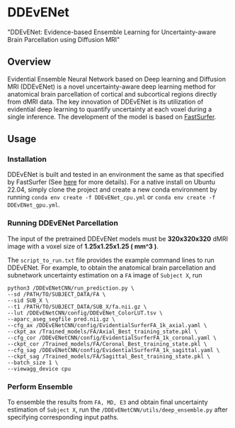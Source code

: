 # DDEvENet
"DDEvENet: Evidence-based Ensemble Learning for Uncertainty-aware Brain Parcellation using Diffusion MRI"
## Overview
Evidential Ensemble Neural Network based on Deep learning and Diffusion MRI (DDEvENet) is a novel uncertainty-aware deep learning method for anatomical brain parcellation of cortical and subcortical regions directly from dMRI data. The key innovation of DDEvENet is its utilization of evidential deep learning to quantify uncertainty at each voxel during a single inference. The development of the model is based on [FastSurfer](https://github.com/Deep-MI/FastSurfer/tree/dev).
## Usage
### Installation
DDEvENet is built and tested in an environment the same as that specified by FastSurfer (See [here](https://github.com/Deep-MI/FastSurfer/blob/dev/doc/overview/INSTALL.md#native-ubuntu-2004-or-ubuntu-2204) for more details). For a native install on Ubuntu 22.04, simply clone the project and create a new conda environment by running `conda env create -f DDEvENet_cpu.yml` or `conda env create -f DDEvENet_gpu.yml`.

### Running DDEvENet Parcellation

The input of the pretrained DDEvENet models must be **320x320x320** dMRI image with a voxel size of **1.25x1.25x1.25 \( mm^3 \)**.

The `script_to_run.txt` file provides the example command lines to run DDEvENet. For example, to obtain the anatomical brain parcellation and subnetwork uncertainty estimation on a `FA` image of `Subject X`, run

```
python3 /DDEvENetCNN/run_prediction.py \
--sd /PATH/TO/SUBJECT_DATA/FA \
--sid SUB_X \
--t1 /PATH/TO/SUBJECT_DATA/SUB_X/fa.nii.gz \
--lut /DDEvENetCNN/config/DDEvENet_ColorLUT.tsv \
--aparc_aseg_segfile pred.nii.gz \
--cfg_ax /DDEvENetCNN/config/EvidentialSurferFA_1k_axial.yaml \
--ckpt_ax /Trained_models/FA/Axial_Best_training_state.pkl \
--cfg_cor /DDEvENetCNN/config/EvidentialSurferFA_1k_coronal.yaml \
--ckpt_cor /Trained_models/FA/Coronal_Best_training_state.pkl \
--cfg_sag /DDEvENetCNN/config/EvidentialSurferFA_1k_sagittal.yaml \
--ckpt_sag /Trained_models/FA/Sagittal_Best_training_state.pkl \
--batch_size 1 \
--viewagg_device cpu
```
### Perform Ensemble

To ensemble the results from `FA, MD, E3` and obtain final uncertainty estimation of `Subject X`, run the `/DDEvENetCNN/utils/deep_ensemble.py` after specifying corresponding input paths.
